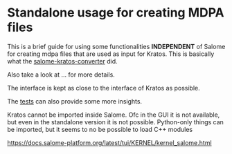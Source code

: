 # Standalone usage for creating MDPA files

This is a brief guide for using some functionalities **INDEPENDENT** of Salome for creating mdpa files that are used as input for Kratos. This is basically what the [salome-kratos-converter](https://github.com/philbucher/salome-kratos-converter#using-the-converter-directly-directly-from-python) did.

Also take a look at ... for more details.

The interface is kept as close to the interface of Kratos as possible.

The [tests]() can also provide some more insights.

Kratos cannot be imported inside Salome. Ofc in the GUI it is not available, but even in the standalone version it is not possible. Python-only things can be imported, but it seems to no be possible to load C++ modules


https://docs.salome-platform.org/latest/tui/KERNEL/kernel_salome.html